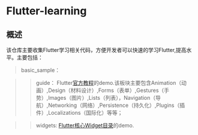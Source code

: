 # Flutter-learning

## 概述

该仓库主要收集Flutter学习相关代码，方便开发者可以快速的学习Flutter,提高水平。主要包括：

>basic_sample：

>>guide：
Flutter[官方教程](https://flutter.cn/docs/cookbook)的demo.该板块主要包含Animation（动画）,Design（材料设计）,Forms（表单）,Gestures（手势）,Images（图片）,Lists（列表），Navigation（导航）,Networking（网络）,Persistence（持久化）,Plugins（插件）,Localizations（国际化）等等；

>>widgets:
[Flutter核心Widget目录](https://flutter.cn/docs/development/ui/widgets)的demo.











